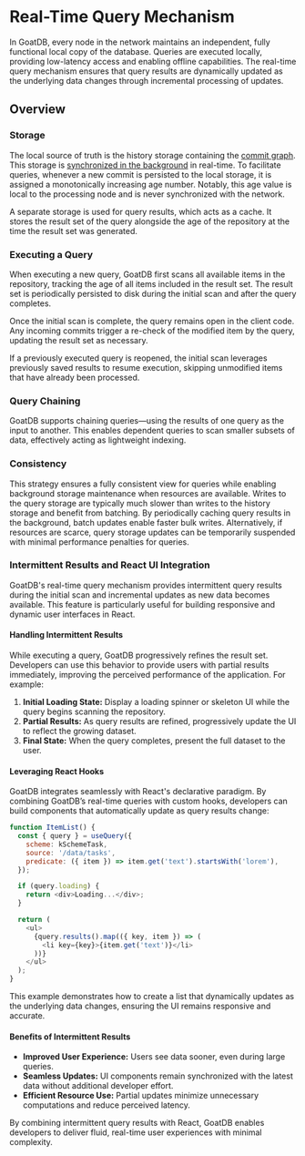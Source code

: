 # Real-Time Query Mechanism

In GoatDB, every node in the network maintains an independent, fully functional local copy of the database. Queries are executed locally, providing low-latency access and enabling offline capabilities. The real-time query mechanism ensures that query results are dynamically updated as the underlying data changes through incremental processing of updates.

## Overview

### Storage

The local source of truth is the history storage containing the [commit graph](commit-graph.md). This storage is [synchronized in the background](sync.md) in real-time. To facilitate queries, whenever a new commit is persisted to the local storage, it is assigned a monotonically increasing age number. Notably, this age value is local to the processing node and is never synchronized with the network.

A separate storage is used for query results, which acts as a cache. It stores the result set of the query alongside the age of the repository at the time the result set was generated.

### Executing a Query

When executing a new query, GoatDB first scans all available items in the repository, tracking the age of all items included in the result set. The result set is periodically persisted to disk during the initial scan and after the query completes.

Once the initial scan is complete, the query remains open in the client code. Any incoming commits trigger a re-check of the modified item by the query, updating the result set as necessary.

If a previously executed query is reopened, the initial scan leverages previously saved results to resume execution, skipping unmodified items that have already been processed.

### Query Chaining

GoatDB supports chaining queries—using the results of one query as the input to another. This enables dependent queries to scan smaller subsets of data, effectively acting as lightweight indexing.

### Consistency

This strategy ensures a fully consistent view for queries while enabling background storage maintenance when resources are available. Writes to the query storage are typically much slower than writes to the history storage and benefit from batching. By periodically caching query results in the background, batch updates enable faster bulk writes. Alternatively, if resources are scarce, query storage updates can be temporarily suspended with minimal performance penalties for queries.

### Intermittent Results and React UI Integration

GoatDB's real-time query mechanism provides intermittent query results during the initial scan and incremental updates as new data becomes available. This feature is particularly useful for building responsive and dynamic user interfaces in React.

#### Handling Intermittent Results

While executing a query, GoatDB progressively refines the result set. Developers can use this behavior to provide users with partial results immediately, improving the perceived performance of the application. For example:

1. **Initial Loading State:** Display a loading spinner or skeleton UI while the query begins scanning the repository.
2. **Partial Results:** As query results are refined, progressively update the UI to reflect the growing dataset.
3. **Final State:** When the query completes, present the full dataset to the user.

#### Leveraging React Hooks

GoatDB integrates seamlessly with React's declarative paradigm. By combining GoatDB’s real-time queries with custom hooks, developers can build components that automatically update as query results change:

```javascript
function ItemList() {
  const { query } = useQuery({
    scheme: kSchemeTask,
    source: '/data/tasks',
    predicate: ({ item }) => item.get('text').startsWith('lorem'),
  });

  if (query.loading) {
    return <div>Loading...</div>;
  }

  return (
    <ul>
      {query.results().map(({ key, item }) => (
        <li key={key}>{item.get('text')}</li>
      ))}
    </ul>
  );
}
```

This example demonstrates how to create a list that dynamically updates as the underlying data changes, ensuring the UI remains responsive and accurate.

#### Benefits of Intermittent Results

- **Improved User Experience:** Users see data sooner, even during large queries.
- **Seamless Updates:** UI components remain synchronized with the latest data without additional developer effort.
- **Efficient Resource Use:** Partial updates minimize unnecessary computations and reduce perceived latency.

By combining intermittent query results with React, GoatDB enables developers to deliver fluid, real-time user experiences with minimal complexity.
